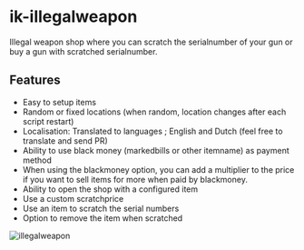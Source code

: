 # ik-illegalweapon

Illegal weapon shop where you can scratch the serialnumber of your gun or buy a gun with scratched serialnumber.

## Features
- Easy to setup items
- Random or fixed locations (when random, location changes after each script restart)
- Localisation: Translated to languages ; English and Dutch (feel free to translate and send PR)
- Ability to use black money (markedbills or other itemname) as payment method
- When using the blackmoney option, you can add a multiplier to the price if you want to sell items for more when paid by blackmoney.
- Ability to open the shop with a configured item
- Use a custom scratchprice
- Use an item to scratch the serial numbers
- Option to remove the item when scratched

![illegalweapon](https://cdn.discordapp.com/attachments/988765807620292608/989085887197503528/unknown.png)